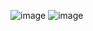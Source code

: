 ![image](https://github.com/user-attachments/assets/064b6046-b601-4937-ab15-b70f9ee7bd99)
![image](https://github.com/user-attachments/assets/65c4de0a-b405-47ab-b8ee-c3159cd6b7d2)

